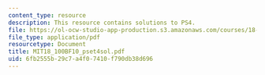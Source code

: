 ```yaml
---
content_type: resource
description: This resource contains solutions to PS4.
file: https://ol-ocw-studio-app-production.s3.amazonaws.com/courses/18-100b-analysis-i-fall-2010/6fb2555b29c7a4f07410f790db38d696_MIT18_100BF10_pset4sol.pdf
file_type: application/pdf
resourcetype: Document
title: MIT18_100BF10_pset4sol.pdf
uid: 6fb2555b-29c7-a4f0-7410-f790db38d696
---
```

